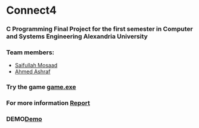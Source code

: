 # Connect4
### C Programming Final Project for the first semester in Computer and Systems Engineering Alexandria University
### Team members:
- [Saifullah Mosaad](https://github.com/Saifullah-1)
- [Ahmed Ashraf](https://github.com/AhmedIAshraf)



### Try the game [game.exe](https://github.com/Saifullah-1/Connect4/blob/C4/Connect4.exe)
### For more information [Report](https://github.com/Saifullah-1/Connect4/blob/C4/Connect.pdf)
### DEMO[Demo](https://youtu.be/tHsEJOKrwjg)

